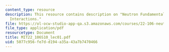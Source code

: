 ```yaml
---
content_type: resource
description: This resource contains description on "Neutron Fundamentals Microscopic
  Interactions."
file: https://ol-ocw-studio-app-qa.s3.amazonaws.com/courses/22-106-neutron-interactions-and-applications-spring-2010/5077c956fe7dd194a35a43a7b7470466_MIT22_106S10_lec01.pdf
file_type: application/pdf
resourcetype: Document
title: MIT22_106S10_lec01.pdf
uid: 5077c956-fe7d-d194-a35a-43a7b7470466
---
```

